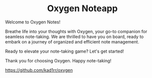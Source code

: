 <h1 align="center">
  Oxygen Noteapp
</h1>

Welcome to Oxygen Notes!

Breathe life into your thoughts with Oxygen, your go-to companion for seamless note-taking. We are
thrilled to have you on board, ready to embark on a journey of organized and efficient note
management.

Ready to elevate your note-taking game? Let's get started!

Thank you for choosing Oxygen. Happy note-taking!

https://github.com/kad1rr/oxygen
